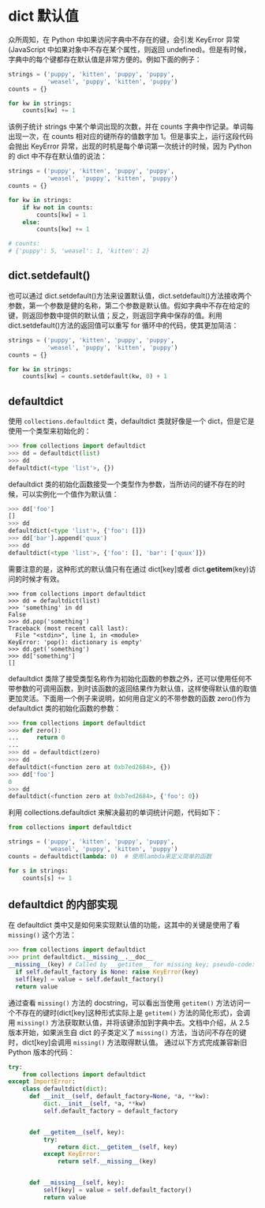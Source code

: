 # dict 默认值

众所周知，在 Python 中如果访问字典中不存在的键，会引发 KeyError 异常(JavaScript 中如果对象中不存在某个属性，则返回 undefined)。但是有时候，字典中的每个键都存在默认值是非常方便的。例如下面的例子：

```py
strings = ('puppy', 'kitten', 'puppy', 'puppy',
           'weasel', 'puppy', 'kitten', 'puppy')
counts = {}

for kw in strings:
    counts[kw] += 1
```

该例子统计 strings 中某个单词出现的次数，并在 counts 字典中作记录。单词每出现一次，在 counts 相对应的键所存的值数字加 1。但是事实上，运行这段代码会抛出 KeyError 异常，出现的时机是每个单词第一次统计的时候，因为 Python 的 dict 中不存在默认值的说法：

```py
strings = ('puppy', 'kitten', 'puppy', 'puppy',
           'weasel', 'puppy', 'kitten', 'puppy')
counts = {}

for kw in strings:
    if kw not in counts:
        counts[kw] = 1
    else:
        counts[kw] += 1

# counts:
# {'puppy': 5, 'weasel': 1, 'kitten': 2}
```

## dict.setdefault()

也可以通过 dict.setdefault()方法来设置默认值，dict.setdefault()方法接收两个参数，第一个参数是健的名称，第二个参数是默认值。假如字典中不存在给定的键，则返回参数中提供的默认值；反之，则返回字典中保存的值。利用 dict.setdefault()方法的返回值可以重写 for 循环中的代码，使其更加简洁：

```py
strings = ('puppy', 'kitten', 'puppy', 'puppy',
           'weasel', 'puppy', 'kitten', 'puppy')
counts = {}

for kw in strings:
    counts[kw] = counts.setdefault(kw, 0) + 1
```

## defaultdict

使用 `collections.defaultdict` 类，defaultdict 类就好像是一个 dict，但是它是使用一个类型来初始化的：

```py
>>> from collections import defaultdict
>>> dd = defaultdict(list)
>>> dd
defaultdict(<type 'list'>, {})
```

defaultdict 类的初始化函数接受一个类型作为参数，当所访问的键不存在的时候，可以实例化一个值作为默认值：

```py
>>> dd['foo']
[]
>>> dd
defaultdict(<type 'list'>, {'foo': []})
>>> dd['bar'].append('quux')
>>> dd
defaultdict(<type 'list'>, {'foo': [], 'bar': ['quux']})
```

需要注意的是，这种形式的默认值只有在通过 dict[key]或者 dict.**getitem**(key)访问的时候才有效。

```
>>> from collections import defaultdict
>>> dd = defaultdict(list)
>>> 'something' in dd
False
>>> dd.pop('something')
Traceback (most recent call last):
  File "<stdin>", line 1, in <module>
KeyError: 'pop(): dictionary is empty'
>>> dd.get('something')
>>> dd['something']
[]
```

defaultdict 类除了接受类型名称作为初始化函数的参数之外，还可以使用任何不带参数的可调用函数，到时该函数的返回结果作为默认值，这样使得默认值的取值更加灵活。下面用一个例子来说明，如何用自定义的不带参数的函数 zero()作为 defaultdict 类的初始化函数的参数：

```py
>>> from collections import defaultdict
>>> def zero():
...     return 0
...
>>> dd = defaultdict(zero)
>>> dd
defaultdict(<function zero at 0xb7ed2684>, {})
>>> dd['foo']
0
>>> dd
defaultdict(<function zero at 0xb7ed2684>, {'foo': 0})
```

利用 collections.defaultdict 来解决最初的单词统计问题，代码如下：

```py
from collections import defaultdict

strings = ('puppy', 'kitten', 'puppy', 'puppy',
           'weasel', 'puppy', 'kitten', 'puppy')
counts = defaultdict(lambda: 0)  # 使用lambda来定义简单的函数

for s in strings:
    counts[s] += 1
```

## defaultdict 的内部实现

在 defaultdict 类中又是如何来实现默认值的功能，这其中的关键是使用了看 `missing()` 这个方法：

```py
>>> from collections import defaultdict
>>> print defaultdict.__missing__.__doc__
__missing__(key) # Called by __getitem__ for missing key; pseudo-code:
  if self.default_factory is None: raise KeyError(key)
  self[key] = value = self.default_factory()
  return value
```

通过查看 `missing()` 方法的 docstring，可以看出当使用 `getitem()` 方法访问一个不存在的键时(dict[key]这种形式实际上是 `getitem()` 方法的简化形式)，会调用 `missing()` 方法获取默认值，并将该键添加到字典中去。文档中介绍，从 2.5 版本开始，如果派生自 dict 的子类定义了 `missing()` 方法，当访问不存在的键时，dict[key]会调用 `missing()` 方法取得默认值。
通过以下方式完成兼容新旧 Python 版本的代码：

```py
try:
    from collections import defaultdict
except ImportError:
    class defaultdict(dict):
      def __init__(self, default_factory=None, *a, **kw):
          dict.__init__(self, *a, **kw)
          self.default_factory = default_factory


      def __getitem__(self, key):
          try:
              return dict.__getitem__(self, key)
          except KeyError:
              return self.__missing__(key)


      def __missing__(self, key):
          self[key] = value = self.default_factory()
          return value
```
